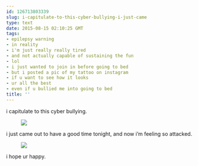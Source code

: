 ```yaml
---
id: 126713803339
slug: i-capitulate-to-this-cyber-bullying-i-just-came
type: text
date: 2015-08-15 02:10:25 GMT
tags:
- epilepsy warning
- in reality
- i'm just really really tired
- and not actually capable of sustaining the fun
- lol
- i just wanted to join in before going to bed
- but i posted a pic of my tattoo on instagram
- if u want to see how it looks
- ur all the best
- even if u bullied me into going to bed
title: ''
---
```

<p>i capitulate to this cyber bullying.&nbsp;</p><figure data-orig-height="184" data-orig-width="245"><img src="https://31.media.tumblr.com/9c39428344df7d06bf9ccff8df498565/tumblr_inline_nt3pw4yVQN1rdzs46_500.gif" data-orig-height="184" data-orig-width="245"></figure><p>i just came out to have a good time tonight, and now i’m feeling so attacked.</p><figure data-orig-height="263" data-orig-width="245"><img src="https://31.media.tumblr.com/ea586f9d3b14c88edd53a5b775c1813d/tumblr_inline_nt3pywOtku1rdzs46_500.gif" data-orig-height="263" data-orig-width="245"></figure><p>i hope ur happy.&nbsp;</p>